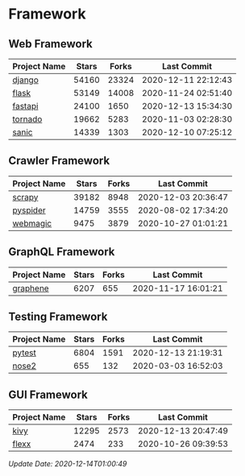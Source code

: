 # Framework

## Web Framework
| Project Name | Stars | Forks | Last Commit |
| ------------ | ----- | ----- | ----------- |
| [django](https://github.com/django/django) | 54160 | 23324 | 2020-12-11 22:12:43 |
| [flask](https://github.com/pallets/flask) | 53149 | 14008 | 2020-11-24 02:51:40 |
| [fastapi](https://github.com/tiangolo/fastapi) | 24100 | 1650 | 2020-12-13 15:34:30 |
| [tornado](https://github.com/tornadoweb/tornado) | 19662 | 5283 | 2020-11-03 02:28:30 |
| [sanic](https://github.com/huge-success/sanic) | 14339 | 1303 | 2020-12-10 07:25:12 |

## Crawler Framework
| Project Name | Stars | Forks | Last Commit |
| ------------ | ----- | ----- | ----------- |
| [scrapy](https://github.com/scrapy/scrapy) | 39182 | 8948 | 2020-12-03 20:36:47 |
| [pyspider](https://github.com/binux/pyspider) | 14759 | 3555 | 2020-08-02 17:34:20 |
| [webmagic](https://github.com/code4craft/webmagic) | 9475 | 3879 | 2020-10-27 01:01:21 |

## GraphQL Framework
| Project Name | Stars | Forks | Last Commit |
| ------------ | ----- | ----- | ----------- |
| [graphene](https://github.com/graphql-python/graphene) | 6207 | 655 | 2020-11-17 16:01:21 |

## Testing Framework
| Project Name | Stars | Forks | Last Commit |
| ------------ | ----- | ----- | ----------- |
| [pytest](https://github.com/pytest-dev/pytest) | 6804 | 1591 | 2020-12-13 21:19:31 |
| [nose2](https://github.com/nose-devs/nose2) | 655 | 132 | 2020-03-03 16:52:03 |

## GUI Framework
| Project Name | Stars | Forks | Last Commit |
| ------------ | ----- | ----- | ----------- |
| [kivy](https://github.com/kivy/kivy) | 12295 | 2573 | 2020-12-13 20:47:49 |
| [flexx](https://github.com/flexxui/flexx) | 2474 | 233 | 2020-10-26 09:39:53 |

*Update Date: 2020-12-14T01:00:49*